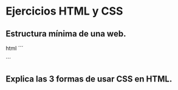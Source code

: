 # Ejercicios HTML y CSS
## Estructura mínima de una web.
html ´´´<!DOCTYPE html>
<html>
<head>
	<title></title>
</head>
<body>

</body>
</html>´´´

## Explica las 3 formas de usar CSS en HTML.
